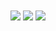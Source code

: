 <div class="github-stats" align="center" width="100%" margin="auto">
  <img align="center" margin="50px" src="https://github-readme-stats.vercel.app/api?username=lilithsdemon&show_icons=true&theme=dracula"/>
  <img align="center" margin="50px" src="http://github-readme-streak-stats.herokuapp.com?user=lilithsdemon&theme=dracula"/>
  <img align="center" margin="50px" src="https://github-readme-stats.vercel.app/api/top-langs/?username=lilithsdemon&theme=dracula&layout=compact&hide=asp.net,HLSL,shaderlab"/>
</div>

<!--
**LilithsDemon/LilithsDemon** is a ✨ _special_ ✨ repository because its `README.md` (this file) appears on your GitHub profile.

Here are some ideas to get you started:

- 🔭 I’m currently working on ...
- 🌱 I’m currently learning ...
- 👯 I’m looking to collaborate on ...
- 🤔 I’m looking for help with ...
- 💬 Ask me about ...
- 📫 How to reach me: ...
- 😄 Pronouns: ...
- ⚡ Fun fact: ...
-->
